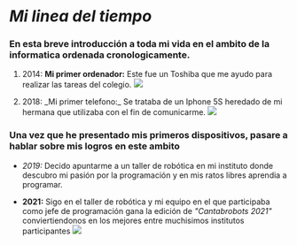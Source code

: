# ***Mi linea del tiempo***

### En esta breve introducción a toda mi vida en el ambito de la informatica ordenada cronologicamente.

1. 2014: **Mi primer ordenador:** Este fue un Toshiba que me ayudo para realizar las tareas del colegio. ![](https://www.tiendatoshiba.es/1807-2743-large/toshiba-satellite-l50-b-1d5.jpg)

2. 2018: \_Mi primer telefono:\_ Se trataba de un Iphone 5S heredado de mi hermana que utilizaba con el fin de comunicarme. ![](https://www.sebsrepairs.com/wp-content/uploads/2019/02/iphone-5s.png)

### Una vez que he presentado mis primeros dispositivos, pasare a hablar sobre mis logros en este ambito

- *2019:* Decido apuntarme a un taller de robótica en mi instituto donde descubro mi pasión por la programación y en mis ratos libres aprendia a programar. 

- **2021:** Sigo en el taller de robótica y mi equipo en el que participaba como jefe de programación gana la edición de *"Cantabrobots 2021"* conviertiendonos en los mejores entre muchisimos institutos participantes ![](https://ascentic.org/wp-content/uploads/2021/06/E2a7gqRXMAgU5w6-300x271.jpeg)